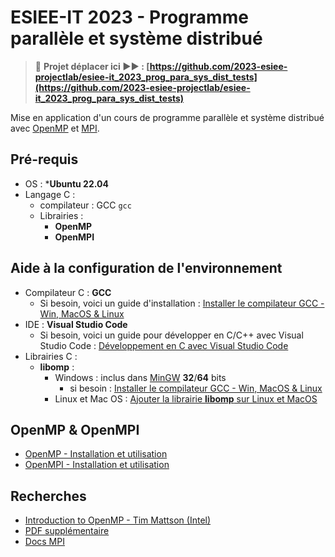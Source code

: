 # ESIEE-IT 2023 - Programme parallèle et système distribué

> 🚨 **Projet déplacer ici ▶▶ : [https://github.com/2023-esiee-projectlab/esiee-it_2023_prog_para_sys_dist_tests](https://github.com/2023-esiee-projectlab/esiee-it_2023_prog_para_sys_dist_tests)**

Mise en application d'un cours de programme parallèle et système distribué avec [OpenMP](https://fr.wikipedia.org/wiki/OpenMP) et [MPI](https://fr.wikipedia.org/wiki/MPI).
 
## Pré-requis

- OS : ***Ubuntu 22.04**
- Langage C :
    - compilateur : GCC `gcc`
    - Librairies : 
        - **OpenMP**
        - **OpenMPI**

## Aide à la configuration de l'environnement

- Compilateur C : **GCC**
  - Si besoin, voici un guide d'installation : [Installer le compilateur GCC - Win, MacOS & Linux](Dev_C_And_C++_Install_GCC.md)
- IDE : **Visual Studio Code**
  - Si besoin, voici un guide pour développer en C/C++ avec Visual Studio Code : [Développement en C avec Visual Studio Code](Dev_C_And_C++_With_VSCode.md)
- Librairies C :
  - **libomp** :
    - Windows : inclus dans [MinGW](https://fr.wikipedia.org/wiki/MinGW) **32**/**64** bits
      - si besoin : [Installer le compilateur GCC - Win, MacOS & Linux](Dev_C_And_C++_Install_GCC.md)
    - Linux et Mac OS : [Ajouter la librairie **libomp** sur Linux et MacOS](Add_libomp_on_linux_and_macos.md)

## OpenMP & OpenMPI

- [OpenMP - Installation et utilisation](OpenMP_Install_and_Use.md)
- [OpenMPI - Installation et utilisation](OpenMPI_Install_and_Use.md)

## Recherches

- [Introduction to OpenMP - Tim Mattson (Intel)](https://www.youtube.com/playlist?list=PLLX-Q6B8xqZ8n8bwjGdzBJ25X2utwnoEG)
- [PDF supplémentaire](http://www.idris.fr/media/formations/openmp/idris_openmp_tp-v2.8.pdf)
- [Docs MPI](https://www.open-mpi.org/doc/v3.1/)
